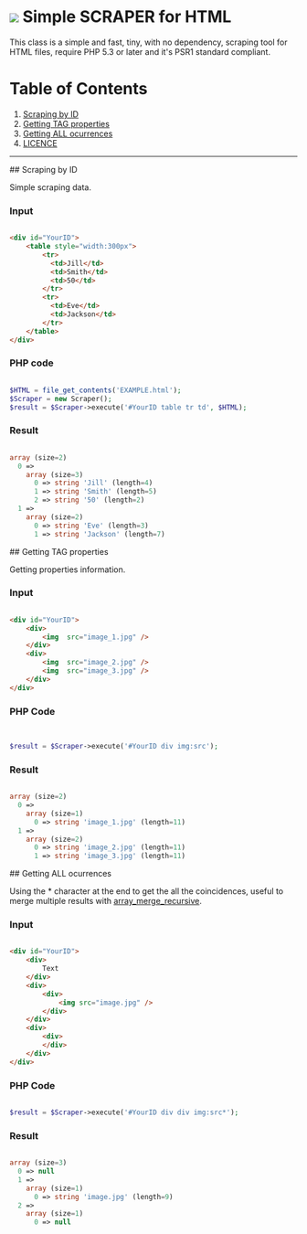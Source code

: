 <img src="http://oi60.tinypic.com/2vkj2n8.jpg" /> Simple SCRAPER for HTML
========================================

This class is a simple and fast, tiny, with no dependency, scraping tool for
HTML files, require PHP 5.3 or later and it's PSR1 standard compliant.


# Table of Contents
1. [Scraping by ID](#Scraping-By-ID)
2. [Getting TAG properties](#Getting-TAG-properties)
3. [Getting ALL ocurrences](#Getting-ALL-ocurrences)
4. [LICENCE](https://github.com/botero/SIMPLE-Scraper-HTML-PHP/blob/master/licence.txt)


---
<a name="Scraping-By-ID"/>
## Scraping by ID

Simple scraping data.

### Input

```html

<div id="YourID">
	<table style="width:300px">
		<tr>
		  <td>Jill</td>
		  <td>Smith</td>
		  <td>50</td>
		</tr>
		<tr>
		  <td>Eve</td>
		  <td>Jackson</td>
		</tr>
	</table>
</div>

```

### PHP code

```php

$HTML = file_get_contents('EXAMPLE.html');
$Scraper = new Scraper();
$result = $Scraper->execute('#YourID table tr td', $HTML);

```

### Result

```php

array (size=2)
  0 =>
    array (size=3)
      0 => string 'Jill' (length=4)
      1 => string 'Smith' (length=5)
      2 => string '50' (length=2)
  1 =>
    array (size=2)
      0 => string 'Eve' (length=3)
      1 => string 'Jackson' (length=7)

```
<a name="Getting-TAG-properties"/>
## Getting TAG properties

Getting properties information.

### Input

```html

<div id="YourID">
	<div>
		<img  src="image_1.jpg" />
	</div>
	<div>
		<img  src="image_2.jpg" />
		<img  src="image_3.jpg" />
	</div>
</div>

```

### PHP Code

```php


$result = $Scraper->execute('#YourID div img:src');

```

### Result

```php

array (size=2)
  0 =>
    array (size=1)
      0 => string 'image_1.jpg' (length=11)
  1 =>
    array (size=2)
      0 => string 'image_2.jpg' (length=11)
      1 => string 'image_3.jpg' (length=11)


```
<a name="Getting-ALL-ocurrences"/>
## Getting ALL ocurrences

Using the * character at the end to get the all the coincidences, useful to merge
multiple results with [array_merge_recursive](http://php.net/manual/en/function.array-merge-recursive.php).

### Input

```html

<div id="YourID">
	<div>
		Text
	</div>
	<div>
		<div>
			<img src="image.jpg" />
		</div>
	</div>
	<div>
		<div>
		</div>
	</div>
</div>

```

### PHP Code

```php

$result = $Scraper->execute('#YourID div div img:src*');

```

### Result

```php

array (size=3)
  0 => null
  1 =>
    array (size=1)
      0 => string 'image.jpg' (length=9)
  2 =>
    array (size=1)
      0 => null

```